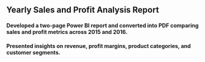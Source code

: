 ## Yearly Sales and Profit Analysis Report
#### Developed a two-page Power BI report and converted into PDF comparing sales and profit metrics across 2015 and 2016. 
#### Presented insights on revenue, profit margins, product categories, and customer segments.
